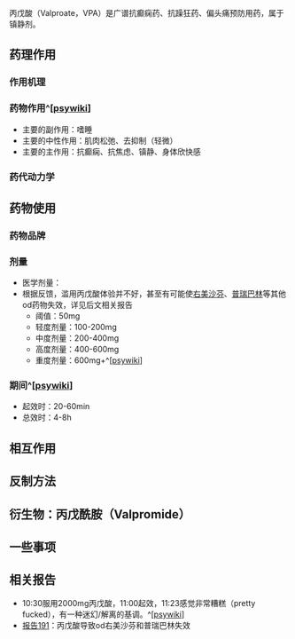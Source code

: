 ﻿丙戊酸（Valproate，VPA）是广谱抗癫痫药、抗躁狂药、偏头痛预防用药，属于镇静剂。
## 药理作用
### 作用机理
### 药物作用^[[psywiki](https://psychonautwiki.org/wiki/Talk:Valproate)]
- 主要的副作用：嗜睡
- 主要的中性作用：肌肉松弛、去抑制（轻微）
- 主要的主作用：抗癫痫、抗焦虑、镇静、身体欣快感
### 药代动力学
## 药物使用
### 药物品牌
### 剂量
- 医学剂量：
- 根据反馈，滥用丙戊酸体验并不好，甚至有可能使[右美沙芬](/drug/DXM)、[普瑞巴林](/drug/PR80)等其他od药物失效，详见后文相关报告
  - 阈值：50mg
  - 轻度剂量：100-200mg
  - 中度剂量：200-400mg
  - 高度剂量：400-600mg
  - 重度剂量：600mg+^[[psywiki](https://psychonautwiki.org/wiki/Talk:Valproate)]
### 期间^[[psywiki](https://psychonautwiki.org/wiki/Talk:Valproate)]
- 起效时：20-60min
- 总效时：4-8h
## 相互作用
## 反制方法
## 衍生物：丙戊酰胺（Valpromide）
## 一些事项
## 相关报告
- 10:30服用2000mg丙戊酸，11:00起效，11:23感觉非常糟糕（pretty fucked），有一种迷幻/解离的基调。^[[psywiki](https://psychonautwiki.org/wiki/Talk:Valproate)]
- [报告191](/report/RP191)：丙戊酸导致od右美沙芬和普瑞巴林失效
